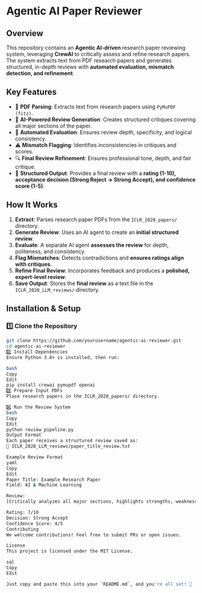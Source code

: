 # Agentic AI Paper Reviewer  

## Overview  
This repository contains an **Agentic AI-driven** research paper reviewing system, leveraging **CrewAI** to critically assess and refine research papers. The system extracts text from PDF research papers and generates structured, in-depth reviews with **automated evaluation, mismatch detection, and refinement**.  

## Key Features  
- 📄 **PDF Parsing**: Extracts text from research papers using `PyMuPDF (fitz)`.  
- 📝 **AI-Powered Review Generation**: Creates structured critiques covering all major sections of the paper.  
- 🧐 **Automated Evaluation**: Ensures review depth, specificity, and logical consistency.  
- ⚠️ **Mismatch Flagging**: Identifies inconsistencies in critiques and scores.  
- 🔍 **Final Review Refinement**: Ensures professional tone, depth, and fair critique.  
- 📌 **Structured Output**: Provides a final review with a **rating (1-10), acceptance decision (Strong Reject → Strong Accept), and confidence score (1-5)**.  

## How It Works  
1. **Extract**: Parses research paper PDFs from the `ICLR_2020_papers/` directory.  
2. **Generate Review**: Uses an AI agent to create an **initial structured review**.  
3. **Evaluate**: A separate AI agent **assesses the review** for depth, politeness, and consistency.  
4. **Flag Mismatches**: Detects contradictions and **ensures ratings align with critiques**.  
5. **Refine Final Review**: Incorporates feedback and produces a **polished, expert-level review**.  
6. **Save Output**: Stores the **final review** as a text file in the `ICLR_2020_LLM_reviews/` directory.  

## Installation & Setup  
### 1️⃣ Clone the Repository  
```bash
git clone https://github.com/yourusername/agentic-ai-reviewer.git
cd agentic-ai-reviewer
2️⃣ Install Dependencies
Ensure Python 3.8+ is installed, then run:

bash
Copy
Edit
pip install crewai pymupdf openai
3️⃣ Prepare Input PDFs
Place research papers in the ICLR_2020_papers/ directory.

4️⃣ Run the Review System
bash
Copy
Edit
python review_pipeline.py
Output Format
Each paper receives a structured review saved as:
📄 ICLR_2020_LLM_reviews/paper_title_review.txt

Example Review Format
yaml
Copy
Edit
Paper Title: Example Research Paper  
Field: AI & Machine Learning  

Review:  
[Critically analyzes all major sections, highlights strengths, weaknesses, and areas for improvement.]  

Rating: 7/10  
Decision: Strong Accept  
Confidence Score: 4/5  
Contributing
We welcome contributions! Feel free to submit PRs or open issues.

License
This project is licensed under the MIT License.

sql
Copy
Edit

Just copy and paste this into your `README.md`, and you're all set! 🚀
